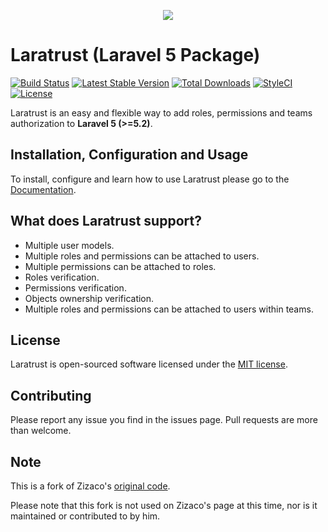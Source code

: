 <p align="center"><img src="https://cdn.rawgit.com/santigarcor/laratrust/3a41eb48aa1833d1efc89561e70e82454e3ae1af/docs/img/laratrust.svg"></p>

# Laratrust (Laravel 5 Package)

[![Build Status](https://travis-ci.org/santigarcor/laratrust.svg?branch=master)](https://travis-ci.org/santigarcor/laratrust)
[![Latest Stable Version](https://poser.pugx.org/santigarcor/laratrust/v/stable)](https://packagist.org/packages/santigarcor/laratrust)
[![Total Downloads](https://poser.pugx.org/santigarcor/laratrust/downloads)](https://packagist.org/packages/santigarcor/laratrust)
[![StyleCI](https://styleci.io/repos/59691202/shield)](https://styleci.io/repos/59691202)
[![License](https://poser.pugx.org/santigarcor/laratrust/license)](https://packagist.org/packages/santigarcor/laratrust)

Laratrust is an easy and flexible way to add roles, permissions and teams authorization to **Laravel 5 (>=5.2)**.

## Installation, Configuration and Usage
To install, configure and learn how to use Laratrust please go to the [Documentation](http://laratrust.readthedocs.io/).

## What does Laratrust support?

- Multiple user models.
- Multiple roles and permissions can be attached to users.
- Multiple permissions can be attached to roles.
- Roles verification.
- Permissions verification.
- Objects ownership verification.
- Multiple roles and permissions can be attached to users within teams.

## License

Laratrust is open-sourced software licensed under the [MIT license](http://opensource.org/licenses/MIT).

## Contributing

Please report any issue you find in the issues page. Pull requests are more than welcome.

## Note

This is a fork of Zizaco's [original code](https://github.com/Zizaco/entrust).

Please note that this fork is not used on Zizaco's page at this time, nor is it maintained or contributed to by him.
